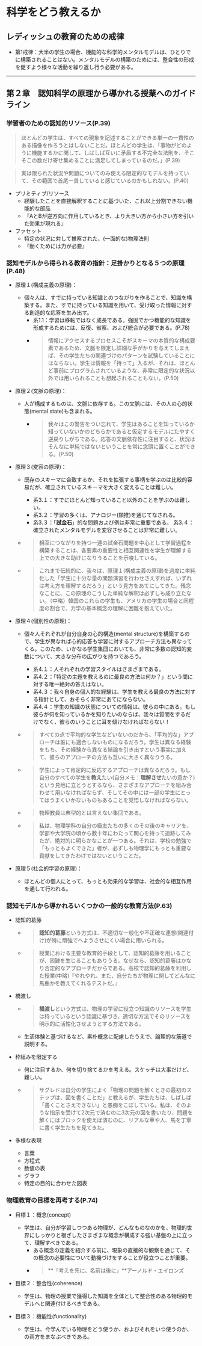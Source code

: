 # 科学をどう教えるか

## レディッシュの教育のための戒律
* 第1戒律：大半の学生の場合、機能的な科学的メンタルモデルは、ひとりでに構築されることはない。メンタルモデルの構築のためには、整合性の形成を促すよう様々な活動を繰り返し行う必要がある。


---

## 第２章　認知科学の原理から導かれる授業へのガイドライン

### 学習者のための認知的リソース(P.39)
> ほとんどの学生は、すべての現象を記述することができる単一の一貫性のある描像を作ろうとはしないことだ。ほとんどの学生は、「事物がどのように機能するかに関して、しばしば互いに矛盾する不完全な法則を、そこそこの数だけ寄せ集めることに満足してしまっているのだ。」(P.39)

> 実は限られた状況や問題についてのみ使える限定的なモデルを持っていて、その範囲で首尾一貫していると感じているのかもしれない。(P.40)

* プリミティブ/リソース
  * 経験したことを直接解釈することに基づいた、これ以上分割できない機能的な部品
  * 『AとBが逆方向に作用しているとき、より大きい方から小さい方を引いた効果が現れる』
* ファセット
  * 特定の状況に対して推察された、(一面的な)物理法則
  * 『動くためには力が必要』


### 認知モデルから得られる教育の指針：足掛かりとなる５つの原理(P.48)


* 原理１(構成主義の原理)：
  * 個々人は、すでに持っている知識とのつながりを作ることで、知識を構築する。また、すでに持っている知識を用いて、受け取った情報に対する創造的な応答を生み出す。
    * 系1.1：学習は移転ではなく成長である。強固でかつ機能的な知識を形成するためには、反復、省察、および統合が必要である。(P.78)
    * > 情報にアクセスするプロセスこそがスキーマの本質的な構成要素であるため、文脈を限定し詳細な手がかりを与えてしまえば、その学生たちの関連づけのパターンを試験していることにはならない。学生は情報を「持って」入るが、それは、ほとんど事前にプログラムされているような、非常に限定的な状況以外では用いられることも想起されることもない。(P.50) 

* 原理２(文脈の原理)：
  * 人が構成するものは、文脈に依存する。この文脈には、その人の心的状態(mental state)も含まれる。
    * > 我々はこの警告をつい忘れて、学生はあることを知っているか知っていないかのどちらかであると仮定するモデルにたやすく逆戻りしがちである。応答の文脈依存性に注目すると、状況はそんなに単純ではないということを常に念頭に置くことができる。(P.50)

* 原理３(変容の原理)：
  * 既存のスキーマに合致するか、それを拡張する事柄を学ぶのは比較的容易だが、確立されているスキーマを大きく変えることは難しい。
    * 系3.１：すでにほとんど知っていること以外のことを学ぶのは難しい。
    * 系3.２：学習の多くは、アナロジー(類推)を通じてなされる。
    * 系3.３：「**試金石**」的な問題および例は非常に重要である。
    系3.４：確立されたメンタルモデルを変容させることは非常に難しい。

  * > 相互につながりを持つ一連の試金石問題を中心として学習過程を構築することは、各要素の重要性と相互関連性を学生が理解する上での大きな助けになりうることを示唆している。
  * > これまで伝統的に、我々は、原理１(構成主義の原理)を過度に単純化した「学生に十分な量の問題演習を行わせさえすれば、いずれは考え方を理解するだろう」という見方をあてにしてきた。残念なことに、この原理のこうした単純な解釈は必ずしも成り立たない。（中略）韓国のこれらの学生も、アメリカの学生の場合と同程度の割合で、力学の基本概念の理解に困難を抱えていた。
* 原理４(個別性の原理)：
  * 個々人それぞれが自分自身の心的構造(mental structure)を構築するので、学生が異なれば心的応答も学習に対するアプローチ方法も異なってくる。このため、いかなる学生集団においても、非常に多数の認知的変数について、大きな分布の広がりを持つであろう。
    * 系4.１：人それぞれの学習スタイルはさまざまである。
    * 系4.２：「特定の主題を教えるのに最良の方法は何か？」という問に対する唯一絶対の答えはない。
    * 系4.３：我々自身の個人的な経験は、学生を教える最良の方法に対する指針として、おそらく非常にあてにならない。
    * 系4.４：学生の知識の状態についての情報は、彼らの中にある。もし彼らが何を知っているかを知りたいのならば、我々は質問をするだけでなく、彼らのいうことに耳を傾けなければならない！


  * > すべての点で平均的な学生などいないのだから、「平均的な」アプローチは誰にも適合しないものになるだろう。学生は異なる経験をもち、その経験から異なる結論を引き出すという事実に加えて、彼らのアプローチの方法も互いに大きく異なりうる。 
  * > 学生によって肯定的に反応するアプローチは異なるだろう。もし自分のすべての学生を**教え**たい(自分メモ：**理解させ**たいの意か？)という見地に立とうとするなら、さまざまなアプローチを組み合わせて用いなければならず、そしてその中には一部の学生にとってはうまくいかないものもあることを覚悟しなければならない。
  * > 物理教員は典型的とは言えない集団である。
  * > 私は、物理学科の自分の級友たちの多くのその後のキャリアを、学部や大学院の頃から数十年にわたって関心を持って追跡してみたが、絶対的に明らかなことが一つある。それは、学校の勉強で「もっともよくできた」者が、必ずしも物理学にもっとも重要な貢献をしてきたわけではないということだ。

* 原理５(社会的学習の原理)：
  * ほとんどの個人にとって、もっとも効果的な学習は、社会的な相互作用を通して行われる。

### 認知モデルから導かれるいくつかの一般的な教育方法(P.63)

* 認知的葛藤
  * > **認知的葛藤**という方式は、不適切な一般化や不正確な連想(関連付け)が特に頑強でへようさせにくい場合に用いられる。
  * > 授業における主要な教育的手段として、認知的葛藤を用いることが、困難を生じることもありうる。なぜなら、認知的葛藤はかなり否定的なアプローチだからである。高校で認知的葛藤を利用した授業(中略)『やれやれ、また、自分たちが物理に関してどんなに馬鹿かを教えてくれるテストだ。』


* 橋渡し
  * > **橋渡し**という方式は、物理の学習に役立つ知識のリソースを学生は持っているという認識に基づき、適切な方法でそのリソースを明示的に活性化させようとする方法である。
  * 生活体験と基づけるなど、素朴概念に配慮したうえで、論理的な筋道で説明する。

* 枠組みを限定する
  * 何に注目するか、何を切り捨てるかを考える。スケッチは大事だけど、難しい。
  * > サグレドは自分の学生によく「物理の問題を解くときの最初のステップは、図を書くことだ」と教えるが、学生たちは、しばしば「書くことさえできない」と愚痴をこぼしている。私は、そのような指示を受けて2次元で済むのに3次元の図を書いたり、問題を解くにはブロックを使えば済むのに、リアルな車や人、馬を丁寧に書く学生たちを見てきた。

* 多様な表現
  * 言葉
  * 方程式
  * 数値の表
  * グラフ
  * 特定の目的に合わせた図表

### 物理教育の目標を再考する(P.74)
* 目標１：概念(concept)
  * 学生は、自分が学習しつつある物理が、どんなものなのかを、物理的世界にしっかりと根ざしたさまざまな概念が構成する強い基盤の上に立って、理解すべきである。
    * ある概念の定義を紹介する前に、現象の直接的な観察を通じて、その概念の必要性について動機づけをすることが役立つことが重要。
    * > **「考えを先に、名前は後に」**アーノルド・エイロンズ

* 目標２：整合性(coherence)
  * 学生は、物理の授業で獲得した知識を全体として整合性のある物理的モデルへと関連付けるべきである。

* 目標３：機能性(functionality)
  * 学生は、今学んでいる物理をどう使うか、およびそれをいつ使うのか、の両方をまなぶべきである。